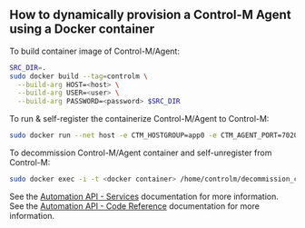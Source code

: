 ## How to dynamically provision a Control-M Agent using a Docker container

To build container image of Control-M/Agent:
```bash
SRC_DIR=.
sudo docker build --tag=controlm \
  --build-arg HOST=<host> \
  --build-arg USER=<user> \
  --build-arg PASSWORD=<password> $SRC_DIR
```
To run & self-register the containerize Control-M/Agent to Control-M:
```bash
sudo docker run --net host -e CTM_HOSTGROUP=app0 -e CTM_AGENT_PORT=7020 -dt controlm
```
To decommission Control-M/Agent container and self-unregister from Control-M:
```bash
sudo docker exec -i -t <docker container> /home/controlm/decommission_controlm.sh ; sudo docker stop <docker container>
```

See the [Automation API - Services](https://docs.bmc.com/docs/display/public/workloadautomation/Control-M+Automation+API+-+Services) documentation for more information.  
See the [Automation API - Code Reference](https://docs.bmc.com/docs/display/public/workloadautomation/Control-M+Automation+API+-+Code+Reference) documentation for more information.
